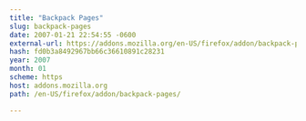 ```yaml
---
title: "Backpack Pages"
slug: backpack-pages
date: 2007-01-21 22:54:55 -0600
external-url: https://addons.mozilla.org/en-US/firefox/addon/backpack-pages/
hash: fd0b3a8492967bb66c36610891c28231
year: 2007
month: 01
scheme: https
host: addons.mozilla.org
path: /en-US/firefox/addon/backpack-pages/

---
```



